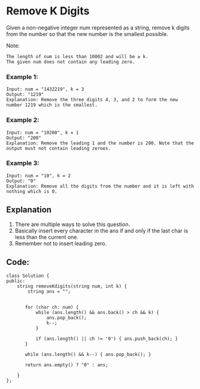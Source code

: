 #   Remove K Digits

Given a non-negative integer num represented as a string, remove k digits from the number so that the new number is the smallest possible.

Note:

    The length of num is less than 10002 and will be ≥ k.
    The given num does not contain any leading zero.



### Example 1:

    Input: num = "1432219", k = 3
    Output: "1219"
    Explanation: Remove the three digits 4, 3, and 2 to form the new number 1219 which is the smallest.

### Example 2:

    Input: num = "10200", k = 1
    Output: "200"
    Explanation: Remove the leading 1 and the number is 200. Note that the output must not contain leading zeroes.


### Example 3:

    Input: num = "10", k = 2
    Output: "0"
    Explanation: Remove all the digits from the number and it is left with nothing which is 0.



## Explanation

1. There are multiple ways to solve this question.
2. Basically insert every character in the ans if and only if the last char is less than the current one.
3. Remember not to insert leading zero.

## Code:

```
class Solution {
public:
    string removeKdigits(string num, int k) {
        string ans = "";         
        
       
       for (char ch: num) {
           while (ans.length() && ans.back() > ch && k) {
               ans.pop_back();                                  
               k--;                                            
           }
           
           if (ans.length() || ch != '0') { ans.push_back(ch); }  
       }
       
       while (ans.length() && k--) { ans.pop_back(); }          
       
       return ans.empty() ? "0" : ans;
        
    }
};
```